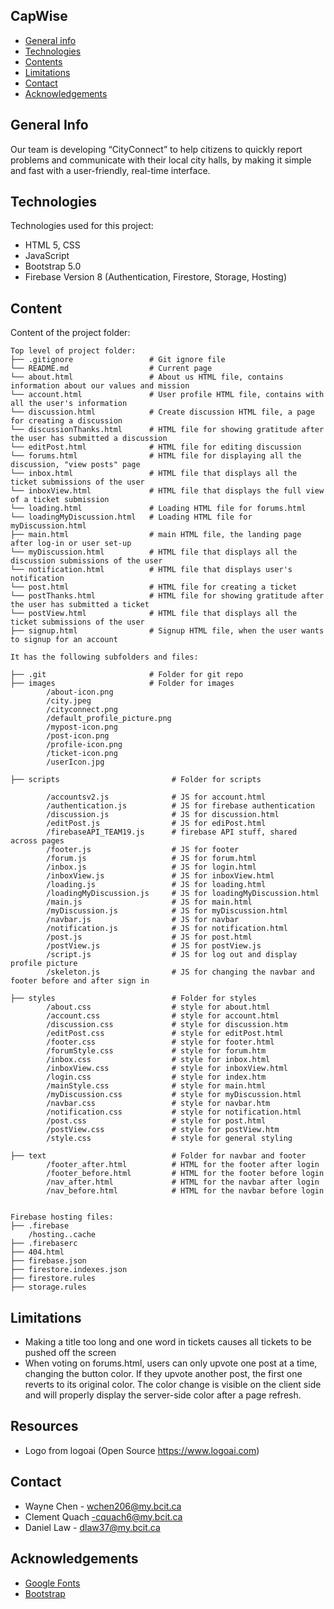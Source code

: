 ## CapWise

- [General info](#general-info)
- [Technologies](#technologies)
- [Contents](#content)
- [Limitations](#limitations)
- [Contact](#contact)
- [Acknowledgements](#acknowledgements)

## General Info

Our team is developing “CityConnect” to help citizens to quickly report problems and communicate with their local city halls, by making it simple and fast with a user-friendly, real-time interface.

## Technologies

Technologies used for this project:

- HTML 5, CSS
- JavaScript
- Bootstrap 5.0
- Firebase Version 8 (Authentication, Firestore, Storage, Hosting)

## Content

Content of the project folder:

```
Top level of project folder:
├── .gitignore                 # Git ignore file
└── README.md                  # Current page
└── about.html                 # About us HTML file, contains information about our values and mission
└── account.html               # User profile HTML file, contains with all the user's information
└── discussion.html            # Create discussion HTML file, a page for creating a discussion
└── discussionThanks.html      # HTML file for showing gratitude after the user has submitted a discussion
└── editPost.html              # HTML file for editing discussion
└── forums.html                # HTML file for displaying all the discussion, "view posts" page
└── inbox.html                 # HTML file that displays all the ticket submissions of the user
└── inboxView.html             # HTML file that displays the full view of a ticket submission
└── loading.html               # Loading HTML file for forums.html
└── loadingMyDiscussion.html   # Loading HTML file for myDiscussion.html
├── main.html                  # main HTML file, the landing page after log-in or user set-up
└── myDiscussion.html          # HTML file that displays all the discussion submissions of the user
└── notification.html          # HTML file that displays user's notification
└── post.html                  # HTML file for creating a ticket
└── postThanks.html            # HTML file for showing gratitude after the user has submitted a ticket
└── postView.html              # HTML file that displays all the ticket submissions of the user
├── signup.html                # Signup HTML file, when the user wants to signup for an account

It has the following subfolders and files:

├── .git                       # Folder for git repo
├── images                     # Folder for images
        /about-icon.png
        /city.jpeg
        /cityconnect.png
        /default_profile_picture.png
        /mypost-icon.png
        /post-icon.png
        /profile-icon.png
        /ticket-icon.png
        /userIcon.jpg

├── scripts                         # Folder for scripts

        /accountsv2.js              # JS for account.html
        /authentication.js          # JS for firebase authentication 
        /discussion.js              # JS for discussion.html
        /editPost.js                # JS for ediPost.html
        /firebaseAPI_TEAM19.js      # firebase API stuff, shared across pages
        /footer.js                  # JS for footer
        /forum.js                   # JS for forum.html
        /inbox.js                   # JS for login.html
        /inboxView.js               # JS for inboxView.html
        /loading.js                 # JS for loading.html
        /loadingMyDiscussion.js     # JS for loadingMyDiscussion.html
        /main.js                    # JS for main.html
        /myDiscussion.js            # JS for myDiscussion.html
        /navbar.js                  # JS for navbar
        /notification.js            # JS for notification.html
        /post.js                    # JS for post.html
        /postView.js                # JS for postView.js
        /script.js                  # JS for log out and display profile picture
        /skeleton.js                # JS for changing the navbar and footer before and after sign in

├── styles                          # Folder for styles
        /about.css                  # style for about.html
        /account.css                # style for account.html
        /discussion.css             # style for discussion.htm
        /editPost.css               # style for editPost.html
        /footer.css                 # style for footer.html
        /forumStyle.css             # style for forum.htm
        /inbox.css                  # style for inbox.html
        /inboxView.css              # style for inboxView.html
        /login.css                  # style for index.htm
        /mainStyle.css              # style for main.html
        /myDiscussion.css           # style for myDiscussion.html
        /navbar.css                 # style for navbar.htm
        /notification.css           # style for notification.html
        /post.css                   # style for post.html
        /postView.css               # style for postView.htm
        /style.css                  # style for general styling

├── text                            # Folder for navbar and footer
        /footer_after.html          # HTML for the footer after login
        /footer_before.html         # HTML for the footer before login
        /nav_after.html             # HTML for the navbar after login
        /nav_before.html            # HTML for the navbar before login


Firebase hosting files:
├── .firebase
	/hosting..cache
├── .firebaserc
├── 404.html
├── firebase.json
├── firestore.indexes.json
├── firestore.rules
├── storage.rules

```

## Limitations
- Making a title too long and one word in tickets causes all tickets to be pushed off the screen      
- When voting on forums.html, users can only upvote one post at a time, changing the button color. If they upvote another post, the first one reverts to its original color. The color change is visible on the client side and will properly display the server-side color after a page refresh.

## Resources

- Logo from logoai (Open Source https://www.logoai.com)

## Contact

- Wayne Chen - wchen206@my.bcit.ca
- Clement Quach -cquach6@my.bcit.ca
- Daniel Law - dlaw37@my.bcit.ca

## Acknowledgements

- <a href="https://fonts.google.com/">Google Fonts</a>
- <a href="https://getbootstrap.com/">Bootstrap</a>
